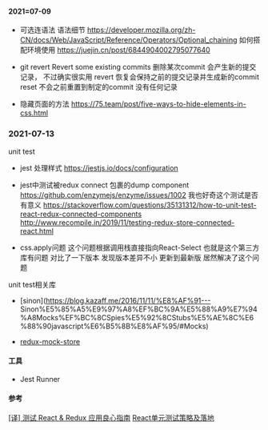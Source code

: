 #### 2021=07-09

- 可选连语法
语法细节 https://developer.mozilla.org/zh-CN/docs/Web/JavaScript/Reference/Operators/Optional_chaining
如何搭配环境使用 https://juejin.cn/post/6844904002795077640

- git revert 
Revert some existing commits
删除某次commit  会产生新的提交记录， 不过确实很实用
revert 恢复会保持之前的提交记录并生成新的commit    reset 不会之前重置到制定的commit 没有任何记录

- 隐藏页面的方法
https://75.team/post/five-ways-to-hide-elements-in-css.html


### 2021-07-13
unit test

- jest 处理样式
https://jestjs.io/docs/configuration

- jest中测试被redux  connect 包裹的dump component
https://github.com/enzymejs/enzyme/issues/1002  我也好奇这个测试是否有意义
https://stackoverflow.com/questions/35131312/how-to-unit-test-react-redux-connected-components
http://www.recompile.in/2019/11/testing-redux-store-connected-react.html

- css.apply问题 这个问题根据调用栈直接指向React-Select 也就是这个第三方库有问题
对比了一下版本  发现版本差异不小  更新到最新版 居然解决了这个问题

unit test相关库
- [sinon](https://blog.kazaff.me/2016/11/11/%E8%AF%91--- Sinon%E5%85%A5%E9%97%A8%EF%BC%9A%E5%88%A9%E7%94%A8Mocks%EF%BC%8CSpies%E5%92%8CStubs%E5%AE%8C%E6%88%90javascript%E6%B5%8B%E8%AF%95/#Mocks)

- [redux-mock-store](https://github.com/reduxjs/redux-mock-store)

#### 工具
- Jest Runner

#### 参考
[[译] 测试 React & Redux 应用良心指南](https://juejin.cn/post/6844903569712234509)
[React单元测试策略及落地](https://insights.thoughtworks.cn/react-strategies-for-unit-testing/)
